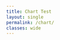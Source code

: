 ```yaml
---
title: Chart Test
layout: single
permalink: /chart/
classes: wide
---
```


<html>
  <head>
    <script type="text/javascript" src="https://www.gstatic.com/charts/loader.js"></script>

<script type="text/javascript">
  google.charts.load("current", {packages:["timeline"]});
  google.charts.setOnLoadCallback(drawChart);
  function drawChart() {

    var container = document.getElementById('Computer Timeline');
    var chart = new google.visualization.Timeline(container);
    var dataTable = new google.visualization.DataTable();

    dataTable.addColumn({ type: 'string', id: 'Position' });
    dataTable.addColumn({ type: 'string', id: 'Name' });
    dataTable.addColumn({ type: 'date', id: 'Start' });
    dataTable.addColumn({ type: 'date', id: 'End' });
    dataTable.addRows([

      [ 'CPU', 'Intel Core 2 Duo E6750 2.66GHz', new Date(2007, 7, 25), new Date(2011, 8, 19) ],
      [ 'CPU', 'Intel Pentium E6600', new Date(2011, 8, 19), new Date(2012, 11, 27) ],
      [ 'CPU', 'Intel i5 3570k', new Date(2012, 11, 27), new Date() ],

      [ 'Motherboard', 'ASUS A7M-266', new Date(1999, 0, 1), new Date(2007, 7, 25) ],
      [ 'Motherboard', 'ASUS P5B Socket 775', new Date(2007, 7, 25), new Date(2010, 7, 24) ],      
      [ 'Motherboard', 'Asus P5Q SE Plus Socket 775', new Date(2010, 7, 24), new Date(2012, 11, 27) ],  
      [ 'Motherboard', 'Asus P8Z77-V Motherboard LGA 1150', new Date(2012, 11, 27), new Date() ],       
      
      [	'GPU',	'PalitDaytona nVidia Riva TNT2 m64', new Date(1999, 0, 1), new Date(2001, 0, 1) ],
 	  [	'GPU',	'Geforce 4 440mx', new Date(2001, 0, 1), new Date(2004, 0, 1) ],
 	  [	'GPU',	'Sapphire 9800 Pro', new Date(2004, 0, 1), new Date(2006, 0, 1) ],     
	  [	'GPU',	'BFG 7800 GS OC 256MB', new Date(2006, 0, 1), new Date(2007, 8, 22) ],
	  [	'GPU',	'EVGA 8800GTS 320MB', new Date(2007, 8, 22), new Date(2012, 11, 27) ],
	  [	'GPU',	'EVGA GTX 670 2GB', new Date(2012, 11, 27), new Date(2016, 7, 8) ],
	  [	'GPU',	'EVGA GTX 670 2GB', new Date(2014, 6, 9), new Date(2016, 7, 8)], 
      [	'GPU',	'MSI 1080 Armor OC 8GB', new Date(2016, 7, 8), new Date() ],

      [ 'RAM',	'Corsair Vengeance 8GB DDR3', new Date(2017, 3, 14), new Date()],
      [ 'RAM',	'Corsair Vengeance 8GB DDR3', new Date(2012, 11, 27), new Date()]
     ]);

    chart.draw(dataTable);
  }
</script>


  </head>
  <body>
    <div id="Computer Timeline" style="height: 200px;"></div>
  </body>
</html>